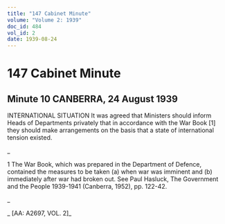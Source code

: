 ```yaml
---
title: "147 Cabinet Minute"
volume: "Volume 2: 1939"
doc_id: 484
vol_id: 2
date: 1939-08-24
---
```


# 147 Cabinet Minute

## Minute 10 CANBERRA, 24 August 1939

INTERNATIONAL SITUATION It was agreed that Ministers should inform Heads of Departments privately that in accordance with the War Book [1] they should make arrangements on the basis that a state of international tension existed.

_

1 The War Book, which was prepared in the Department of Defence, contained the measures to be taken (a) when war was imminent and (b) immediately after war had broken out. See Paul Hasluck, The Government and the People 1939-1941 (Canberra, 1952), pp. 122-42.

_

_ [AA: A2697, VOL. 2]_
